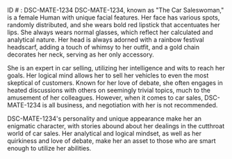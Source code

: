 ID # : DSC-MATE-1234
DSC-MATE-1234, known as "The Car Saleswoman," is a female Human with unique facial features. Her face has various spots, randomly distributed, and she wears bold red lipstick that accentuates her lips. She always wears normal glasses, which reflect her calculated and analytical nature. Her head is always adorned with a rainbow festival headscarf, adding a touch of whimsy to her outfit, and a gold chain decorates her neck, serving as her only accessory.

She is an expert in car selling, utilizing her intelligence and wits to reach her goals. Her logical mind allows her to sell her vehicles to even the most skeptical of customers. Known for her love of debate, she often engages in heated discussions with others on seemingly trivial topics, much to the amusement of her colleagues. However, when it comes to car sales, DSC-MATE-1234 is all business, and negotiation with her is not recommended.

DSC-MATE-1234's personality and unique appearance make her an enigmatic character, with stories abound about her dealings in the cutthroat world of car sales. Her analytical and logical mindset, as well as her quirkiness and love of debate, make her an asset to those who are smart enough to utilize her abilities.